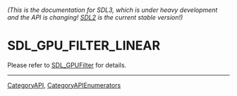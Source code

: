 ###### (This is the documentation for SDL3, which is under heavy development and the API is changing! [SDL2](https://wiki.libsdl.org/SDL2/) is the current stable version!)
# SDL_GPU_FILTER_LINEAR

Please refer to [SDL_GPUFilter](SDL_GPUFilter) for details.

----
[CategoryAPI](CategoryAPI), [CategoryAPIEnumerators](CategoryAPIEnumerators)

